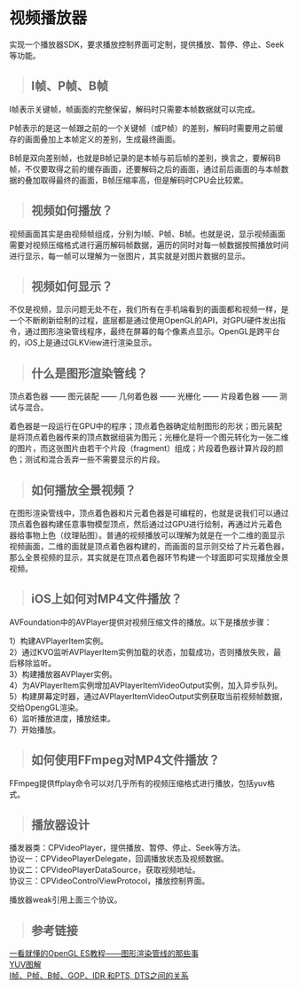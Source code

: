# 视频播放器

实现一个播放器SDK，要求播放控制界面可定制，提供播放、暂停、停止、Seek等功能。

>## I帧、P帧、B帧

I帧表示关键帧，帧画面的完整保留，解码时只需要本帧数据就可以完成。

P帧表示的是这一帧跟之前的一个关键帧（或P帧）的差别，解码时需要用之前缓存的画面叠加上本帧定义的差别，生成最终画面。

B帧是双向差别帧，也就是B帧记录的是本帧与前后帧的差别，换言之，要解码B帧，不仅要取得之前的缓存画面，还要解码之后的画面，通过前后画面的与本帧数据的叠加取得最终的画面，B帧压缩率高，但是解码时CPU会比较累。

>## 视频如何播放？

视频画面其实是由视频帧组成，分别为I帧、P帧、B帧。也就是说，显示视频画面需要对视频压缩格式进行遍历解码帧数据，遍历的同时对每一帧数据按照播放时间进行显示，每一帧可以理解为一张图片，其实就是对图片数据的显示。

>## 视频如何显示？

不仅是视频，显示问题无处不在，我们所有在手机端看到的画面都和视频一样，是一个不断刷新绘制的过程，底层都是通过使用OpenGL的API，对GPU硬件发出指令，通过图形渲染管线程序，最终在屏幕的每个像素点显示。OpenGL是跨平台的，iOS上是通过GLKView进行渲染显示。

>## 什么是图形渲染管线？

顶点着色器 —— 图元装配 —— 几何着色器 —— 光栅化 —— 片段着色器 —— 测试与混合。  

着色器是一段运行在GPU中的程序；顶点着色器确定绘制图形的形状；图元装配是将顶点着色器传来的顶点数据组装为图元；光栅化是将一个图元转化为一张二维的图片，而这张图片由若干个片段（fragment）组成；片段着色器计算片段的颜色；测试和混合丢弃一些不需要显示的片段。

>## 如何播放全景视频？

在图形渲染管线中，顶点着色器和片元着色器是可编程的，也就是说我们可以通过顶点着色器构建任意事物模型顶点，然后通过过GPU进行绘制，再通过片元着色器给事物上色（纹理贴图）。普通的视频播放可以理解为就是在一个二维的面显示视频画面，二维的面就是顶点着色器构建的，而画面的显示则交给了片元着色器，那么全景视频的显示，其实就是在顶点着色器环节构建一个球面即可实现播放全景视频。

>## iOS上如何对MP4文件播放？

AVFoundation中的AVPlayer提供对视频压缩文件的播放。以下是播放步骤：

1）构建AVPlayerItem实例。  
2）通过KVO监听AVPlayerItem实例加载的状态，加载成功，否则播放失败，最后移除监听。  
3）构建播放器AVPlayer实例。     
4）为AVPlayerItem实例增加AVPlayerItemVideoOutput实例，加入异步队列。  
5）构建屏幕定时器，通过AVPlayerItemVideoOutput实例获取当前视频帧数据，交给OpengGL渲染。  
6）监听播放进度，播放结束。  
7）开始播放。

>## 如何使用FFmpeg对MP4文件播放？

FFmpeg提供ffplay命令可以对几乎所有的视频压缩格式进行播放，包括yuv格式。

>## 播放器设计

播发器类：CPVideoPlayer，提供播放、暂停、停止、Seek等方法。  
协议一：CPVideoPlayerDelegate，回调播放状态及视频数据。  
协议二：CPVideoPlayerDataSource，获取视频地址。  
协议三：CPVideoControlViewProtocol，播放控制界面。

播放器weak引用上面三个协议。

>## 参考链接

[一看就懂的OpenGL ES教程——图形渲染管线的那些事](https://juejin.cn/post/7119135465302654984)  
[YUV图解](https://blog.csdn.net/mydear_11000/article/details/50404084)    
[I帧、P帧、B帧、GOP、IDR 和PTS, DTS之间的关系](https://www.cnblogs.com/yongdaimi/p/10676309.html)  